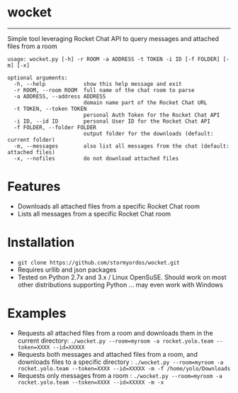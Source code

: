# wocket
---
Simple tool leveraging Rocket Chat API to query messages and attached files from a room

```
usage: wocket.py [-h] -r ROOM -a ADDRESS -t TOKEN -i ID [-f FOLDER] [-m] [-x]

optional arguments:
  -h, --help            show this help message and exit
  -r ROOM, --room ROOM  full name of the chat room to parse
  -a ADDRESS, --address ADDRESS
                        domain name part of the Rocket Chat URL
  -t TOKEN, --token TOKEN
                        personal Auth Token for the Rocket Chat API
  -i ID, --id ID        personal User ID for the Rocket Chat API
  -f FOLDER, --folder FOLDER
                        output folder for the downloads (default: current folder)
  -m, --messages        also list all messages from the chat (default: attached files)
  -x, --nofiles         do not download attached files
```

# Features
* Downloads all attached files from a specific Rocket Chat room
* Lists all messages from a specific Rocket Chat room

# Installation
* ` git clone https://github.com/stormyordos/wocket.git `
* Requires urllib and json packages
* Tested on Python 2.7x and 3.x / Linux OpenSuSE. Should work on most other distributions supporting Python ... may even work with Windows

# Examples
* Requests all attached files from a room and downloads them in the current directory: `./wocket.py --room=myroom -a rocket.yolo.team --token=XXXX --id=XXXXX`
* Requests both messages and attached files from a room, and downloads files to a specific directory : `./wocket.py --room=myroom -a rocket.yolo.team --token=XXXX --id=XXXXX -m -f /home/yolo/Downloads`
* Requests only messages from a room : `./wocket.py --room=myroom -a rocket.yolo.team --token=XXXX --id=XXXXX -m -x`
